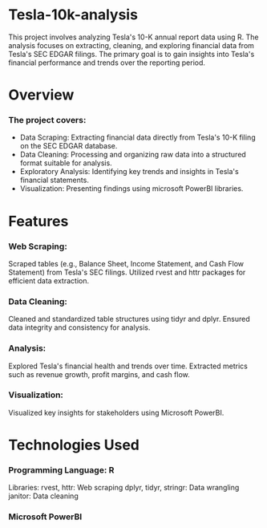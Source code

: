 # Tesla-10k-analysis
This project involves analyzing Tesla's 10-K annual report data using R. The analysis focuses on extracting, cleaning, and exploring financial data from Tesla's SEC EDGAR filings. The primary goal is to gain insights into Tesla's financial performance and trends over the reporting period.

# Overview
### The project covers:
- Data Scraping: Extracting financial data directly from Tesla's 10-K filing on the SEC EDGAR database.
- Data Cleaning: Processing and organizing raw data into a structured format suitable for analysis.
- Exploratory Analysis: Identifying key trends and insights in Tesla's financial statements.
- Visualization: Presenting findings using microsoft PowerBI libraries.

# Features
### Web Scraping:
Scraped tables (e.g., Balance Sheet, Income Statement, and Cash Flow Statement) from Tesla's SEC filings.
Utilized rvest and httr packages for efficient data extraction.
### Data Cleaning:
Cleaned and standardized table structures using tidyr and dplyr.
Ensured data integrity and consistency for analysis.
### Analysis:
Explored Tesla's financial health and trends over time.
Extracted metrics such as revenue growth, profit margins, and cash flow.
### Visualization:
Visualized key insights for stakeholders using Microsoft PowerBI.

# Technologies Used
### Programming Language: R
Libraries:
rvest, httr: Web scraping
dplyr, tidyr, stringr: Data wrangling
janitor: Data cleaning
### Microsoft PowerBI
